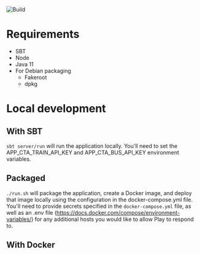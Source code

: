 ![Build](https://github.com/ajablonski/ct-delay/actions/workflows/scala.yml/badge.svg)

# Requirements
* SBT
* Node
* Java 11
* For Debian packaging
    * Fakeroot
    * dpkg

# Local development

## With SBT

`sbt server/run` will run the application locally. You'll need to set the APP_CTA_TRAIN_API_KEY and APP_CTA_BUS_API_KEY environment variables.

## Packaged

`./run.sh` will package the application, create a Docker image, and deploy that image locally using the configuration in the docker-compose.yml file. You'll need to provide secrets specified in the `docker-compose.yml` file, as well as an .env file (https://docs.docker.com/compose/environment-variables/) for any additional hosts you would like to allow Play to respond to.

## With Docker
